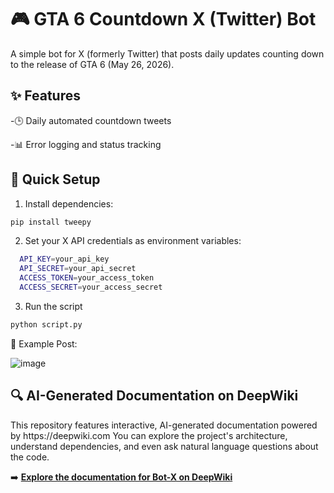 <h1>🎮 GTA 6 Countdown X (Twitter) Bot</h1>

A simple bot for X (formerly Twitter) that posts daily updates counting down to the release of GTA 6 (May 26, 2026).

<h2>✨ Features</h2>
-🕒 Daily automated countdown tweets

-📊 Error logging and status tracking

<h2>🚀 Quick Setup</h2>

1. Install dependencies:
```bash
pip install tweepy
```

2. Set your X API credentials as environment variables:
```bash
  API_KEY=your_api_key  
  API_SECRET=your_api_secret  
  ACCESS_TOKEN=your_access_token  
  ACCESS_SECRET=your_access_secret  
```
3. Run the script
```bash
python script.py
```
📝 Example Post:

![image](https://github.com/user-attachments/assets/db22ce91-db09-4924-8557-61cd08f4db8f)
<h2>🔍 AI-Generated Documentation on DeepWiki</h2>
This repository features interactive, AI-generated documentation powered by https://deepwiki.com
You can explore the project's architecture, understand dependencies, and even ask natural language questions about the code.

➡️ **[Explore the documentation for Bot-X on DeepWiki](https://deepwiki.com/MrTorfick/Bot-X/1-overview)**
